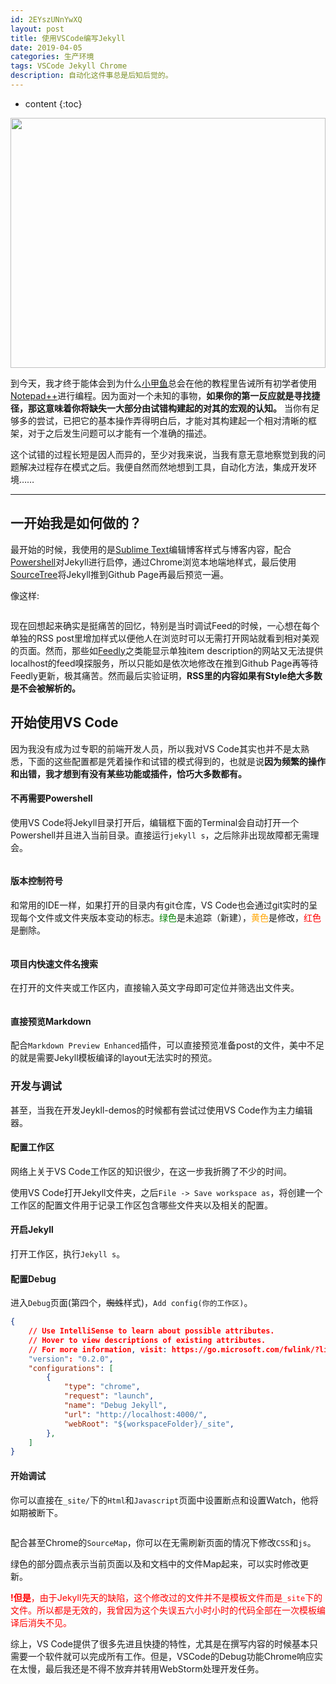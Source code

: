 ```yaml
---
id: 2EYszUNnYwXQ
layout: post
title: 使用VSCode编写Jekyll
date: 2019-04-05
categories: 生产环境
tags: VSCode Jekyll Chrome
description: 自动化这件事总是后知后觉的。
---
```



* content
{:toc}

<center><img style="height:400px;width:100%;" alt title src="/image/2019/04/05/make-up-brushes.svg"></center>

到今天，我才终于能体会到为什么[小甲鱼](https://fishc.com.cn/)总会在他的教程里告诫所有初学者使用[Notepad++](https://en.wikipedia.org/wiki/Notepad%2B%2B)进行编程。因为面对一个未知的事物，**如果你的第一反应就是寻找捷径，那这意味着你将缺失一大部分由试错构建起的对其的宏观的认知。** 当你有足够多的尝试，已把它的基本操作弄得明白后，才能对其构建起一个相对清晰的框架，对于之后发生问题可以才能有一个准确的描述。

这个试错的过程长短是因人而异的，至少对我来说，当我有意无意地察觉到我的问题解决过程存在模式之后。我便自然而然地想到工具，自动化方法，集成开发环境……

___

## 一开始我是如何做的？

最开始的时候，我使用的是[Sublime Text](https://en.wikipedia.org/wiki/Sublime_Text)编辑博客样式与博客内容，配合[Powershell](https://en.wikipedia.org/wiki/PowerShell)对Jekyll进行启停，通过Chrome浏览本地端地样式，最后使用[SourceTree](https://www.sourcetreeapp.com/)将Jekyll推到Github Page再最后预览一遍。

像这样:

<center><img alt title src="/image/2019/04/05/Snipaste_2019-04-05_11-25-40.png"></center>
<center><img alt title src="/image/2019/04/05/Snipaste_2019-04-05_11-27-18.png"></center>
<center><img alt title src="/image/2019/04/05/Snipaste_2019-04-05_11-28-03.png"></center>

现在回想起来确实是挺痛苦的回忆，特别是当时调试Feed的时候，一心想在每个单独的RSS post里增加样式以便他人在浏览时可以无需打开网站就看到相对美观的页面。然而，那些如[Feedly](https://feedly.com)之类能显示单独item description的网站又无法提供localhost的feed嗅探服务，所以只能如是依次地修改在推到Github Page再等待Feedly更新，极其痛苦。然而最后实验证明，**RSS里的内容如果有Style绝大多数是不会被解析的。** 

## 开始使用VS Code
因为我没有成为过专职的前端开发人员，所以我对VS Code其实也并不是太熟悉，下面的这些配置都是凭着操作和试错的模式得到的，也就是说**因为频繁的操作和出错，我才想到有没有某些功能或插件，恰巧大多数都有。**

#### 不再需要Powershell

使用VS Code将Jekyll目录打开后，编辑框下面的Terminal会自动打开一个Powershell并且进入当前目录。直接运行`jekyll s`，之后除非出现故障都无需理会。
<center><img alt title src="/image/2019/04/05/Snipaste_2019-04-05_11-43-50.png"></center>

#### 版本控制符号

和常用的IDE一样，如果打开的目录内有git仓库，VS Code也会通过git实时的呈现每个文件或文件夹版本变动的标志。<span style="color:green">绿色</span>是未追踪（新建），<span style="color:orange">黄色</span>是修改，<span style="color:red">红色</span>是删除。
<center><img alt title src="/image/2019/04/05/Snipaste_2019-04-05_11-50-20.png"></center>

#### 项目内快速文件名搜索

在打开的文件夹或工作区内，直接输入英文字母即可定位并筛选出文件夹。
<center><img alt title src="/image/2019/04/05/Snipaste_2019-04-05_11-57-13.png"></center>

#### 直接预览Markdown

配合`Markdown Preview Enhanced`插件，可以直接预览准备post的文件，美中不足的就是需要Jekyll模板编译的layout无法实时的预览。

### 开发与调试

甚至，当我在开发Jeykll-demos的时候都有尝试过使用VS Code作为主力编辑器。

#### 配置工作区

网络上关于VS Code工作区的知识很少，在这一步我折腾了不少的时间。

使用VS Code打开Jekyll文件夹，之后`File -> Save workspace as`，将创建一个工作区的配置文件用于记录工作区包含哪些文件夹以及相关的配置。

#### 开启Jekyll

打开工作区，执行`Jekyll s`。

#### 配置Debug

进入`Debug`页面(第四个，~~蜘蛛~~样式)，`Add config(你的工作区)`。

```json
{
    // Use IntelliSense to learn about possible attributes.
    // Hover to view descriptions of existing attributes.
    // For more information, visit: https://go.microsoft.com/fwlink/?linkid=830387
    "version": "0.2.0",
    "configurations": [
        {
            "type": "chrome",
            "request": "launch",
            "name": "Debug Jekyll",
            "url": "http://localhost:4000/",
            "webRoot": "${workspaceFolder}/_site",
        },
    ]
}
```
#### 开始调试

你可以直接在`_site/`下的`Html`和`Javascript`页面中设置断点和设置Watch，他将如期被断下。
<center><img alt title src="/image/2019/04/05/Snipaste_2019-04-05_12-16-09.png"></center>

配合甚至Chrome的`SourceMap`，你可以在无需刷新页面的情况下修改`CSS`和`js`。
<center><img alt title src="/image/2019/04/05/Snipaste_2019-04-05_12-28-38.png"></center>
<center><img alt title src="/image/2019/04/05/Snipaste_2019-04-05_12-28-57.png"></center>
<center><img alt title src="/image/2019/04/05/Snipaste_2019-04-05_12-32-00.png"></center>
绿色的部分圆点表示当前页面以及和文档中的文件Map起来，可以实时修改更新。

<span style="color:red">**!但是**，由于Jekyll先天的缺陷，这个修改过的文件并不是模板文件而是`_site`下的文件。所以都是无效的，我曾因为这个失误五六小时小时的代码全部在一次模板编译后消失不见。</span>


综上，VS Code提供了很多先进且快捷的特性，尤其是在撰写内容的时候基本只需要一个软件就可以完成所有工作。但是，VSCode的Debug功能Chrome响应实在太慢，最后我还是不得不放弃并转用WebStorm处理开发任务。